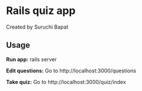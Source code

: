 # Rails quiz app

Created by Suruchi Bapat


## Usage

**Run app:**
rails server

**Edit questions:**
Go to http://localhost:3000/questions

**Take quiz:**
Go to http://localhost:3000/quiz/index